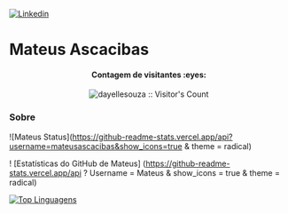 
[![Linkedin](https://img.shields.io/badge/LinkedIn-blue?style=for-the-badge&logo=Linkedin)](https://www.linkedin.com/in/mateus-a-62a907142/)

# Mateus Ascacibas
<h4 align="center">Contagem de visitantes :eyes:</h4>
<p align="center"><img src="https://profile-counter.glitch.me/{dayellesouza}/count.svg" alt="dayellesouza :: Visitor's Count" /></p>

###  Sobre
![Mateus Status](https://github-readme-stats.vercel.app/api?username=mateusascacibas&show_icons=true & theme = radical)

! [Estatísticas do GitHub de Mateus] (https://github-readme-stats.vercel.app/api ? Username = Mateus & show_icons = true & theme = radical)

[![Top Linguagens](https://github-readme-stats.vercel.app/api/top-langs/?username=mateusascacibas&layout=compact)](https://github.com/anuraghazra/github-readme-stats)
